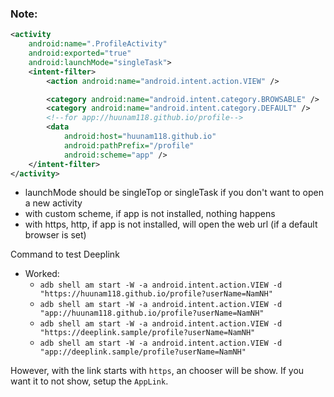 ### Note:
```xml
<activity
    android:name=".ProfileActivity"
    android:exported="true"
    android:launchMode="singleTask">
    <intent-filter>
        <action android:name="android.intent.action.VIEW" />

        <category android:name="android.intent.category.BROWSABLE" />
        <category android:name="android.intent.category.DEFAULT" />
        <!--for app://huunam118.github.io/profile-->
        <data
            android:host="huunam118.github.io"
            android:pathPrefix="/profile"
            android:scheme="app" />
    </intent-filter>
</activity>
```
- launchMode should be singleTop or singleTask if you don't want to open a new activity
- with custom scheme, if app is not installed, nothing happens
- with https, http, if app is not installed, will open the web url (if a default browser is set)

Command to test Deeplink
- Worked: 
  - `adb shell am start -W -a android.intent.action.VIEW -d "https://huunam118.github.io/profile?userName=NamNH"`
  - `adb shell am start -W -a android.intent.action.VIEW -d "app://huunam118.github.io/profile?userName=NamNH"`
  - `adb shell am start -W -a android.intent.action.VIEW -d "https://deeplink.sample/profile?userName=NamNH"`
  - `adb shell am start -W -a android.intent.action.VIEW -d "app://deeplink.sample/profile?userName=NamNH"`

However, with the link starts with `https`, an chooser will be show.
If you want it to not show, setup the `AppLink`.
